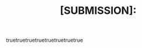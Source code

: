 ---
name: Bookmarklet Submission
description: Submit your bookmarklet to the site.
title: "[SUBMISSION]: "
labels: submission-new
assignees: WebBreacher
body:
  - type: markdown
    attributes:
      value: |
        Thanks for taking the time to fill out this submission. We will review it and get back to you via the email you provided.
  - type: input
    id: email
    attributes:
      label: Your email
      description: We will reach out to you to confirm your submission.
      placeholder: user@example.com
    validations:
      required: true
  - type: input
    id: name
    attributes:
      label: Your name
      description: Please provide your name.
      placeholder: Inigo Montoya
    validations:
      required: true
  - type: textarea
    id: bookmarklet
    attributes:
      label: Please paste your bookmarklet here.
      description: Also tell us, what did you expect to happen?
    validations:
      required: true
  - type: textarea
    id: description
    attributes:
      label: Tell us what this bookmarklet does
      description: Please copy and paste any relevant log output. This will be automatically formatted into code, so no need for backticks.
      render: shell
    validations:
      required: true
  - type: textarea
    id: urls
    attributes:
      label: Tell us examples of URLs the bookmarklet would be used on
      description: Give us some example places where your bookmarklet could be used. We will use these URLs for testing your bookmarklet out.
      render: shell
    validations:
      required: true
  - type: textarea
    id: notes
    attributes:
      label: Anything else we need to know?
      description: Please let us know if there are additional issues or restrictions with your submission. For instance, does a user need to be logged into a certain site for it to work? Have to use a certain browser? Let us know.
    validations:
      required: false
  - type: checkboxes
    id: terms
    attributes:
      label: Code of Conduct
      description: By submitting this issue, you confirm that you own/created this bookmarklet or have explicit permission from its owner for us to use it. You also agree to be emailed for the purpose of discussing this work. We will contact you before publishing the bookmarklet and, you understand that, while we appreciate your submission, there may be reasons why we do not use it.
      options:
        - label: I agree to these statements.
          required: true
---
